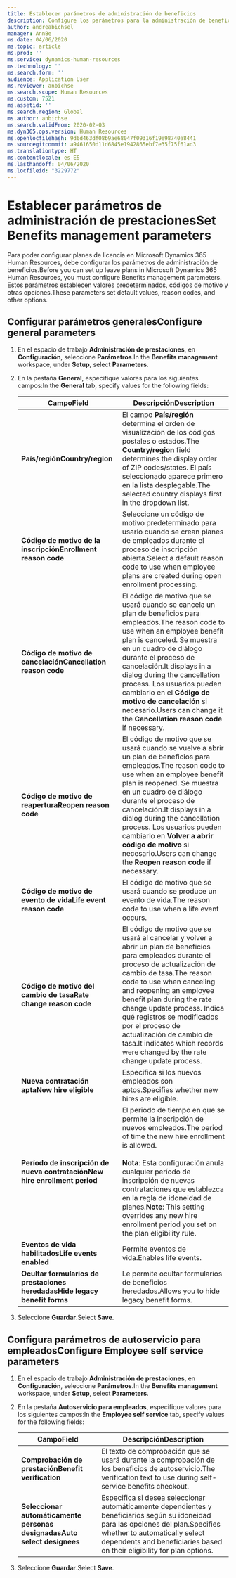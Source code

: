 ```yaml
---
title: Establecer parámetros de administración de beneficios
description: Configure los parámetros para la administración de beneficios en Microsoft Dynamics 365 Human Resources.
author: andreabichsel
manager: AnnBe
ms.date: 04/06/2020
ms.topic: article
ms.prod: ''
ms.service: dynamics-human-resources
ms.technology: ''
ms.search.form: ''
audience: Application User
ms.reviewer: anbichse
ms.search.scope: Human Resources
ms.custom: 7521
ms.assetid: ''
ms.search.region: Global
ms.author: anbichse
ms.search.validFrom: 2020-02-03
ms.dyn365.ops.version: Human Resources
ms.openlocfilehash: 9d6d463df08b9ae68047f09316f19e98740a8441
ms.sourcegitcommit: a9461650d11d6845e1942865ebf7e35f75f61ad3
ms.translationtype: HT
ms.contentlocale: es-ES
ms.lasthandoff: 04/06/2020
ms.locfileid: "3229772"
---
```

# <a name="set-benefits-management-parameters"></a><span data-ttu-id="99a96-103">Establecer parámetros de administración de prestaciones</span><span class="sxs-lookup"><span data-stu-id="99a96-103">Set Benefits management parameters</span></span>

<span data-ttu-id="99a96-104">Para poder configurar planes de licencia en Microsoft Dynamics 365 Human Resources, debe configurar los parámetros de administración de beneficios.</span><span class="sxs-lookup"><span data-stu-id="99a96-104">Before you can set up leave plans in Microsoft Dynamics 365 Human Resources, you must configure Benefits management parameters.</span></span> <span data-ttu-id="99a96-105">Estos parámetros establecen valores predeterminados, códigos de motivo y otras opciones.</span><span class="sxs-lookup"><span data-stu-id="99a96-105">These parameters set default values, reason codes, and other options.</span></span>

## <a name="configure-general-parameters"></a><span data-ttu-id="99a96-106">Configurar parámetros generales</span><span class="sxs-lookup"><span data-stu-id="99a96-106">Configure general parameters</span></span>

1. <span data-ttu-id="99a96-107">En el espacio de trabajo **Administración de prestaciones**, en **Configuración**, seleccione **Parámetros**.</span><span class="sxs-lookup"><span data-stu-id="99a96-107">In the **Benefits management** workspace, under **Setup**, select **Parameters**.</span></span>

2. <span data-ttu-id="99a96-108">En la pestaña **General**, especifique valores para los siguientes campos:</span><span class="sxs-lookup"><span data-stu-id="99a96-108">In the **General** tab, specify values for the following fields:</span></span>

   | <span data-ttu-id="99a96-109">Campo</span><span class="sxs-lookup"><span data-stu-id="99a96-109">Field</span></span> | <span data-ttu-id="99a96-110">Descripción</span><span class="sxs-lookup"><span data-stu-id="99a96-110">Description</span></span> |
   | --- | --- |
   | <span data-ttu-id="99a96-111">**País/región**</span><span class="sxs-lookup"><span data-stu-id="99a96-111">**Country/region**</span></span> | <span data-ttu-id="99a96-112">El campo **País/región** determina el orden de visualización de los códigos postales o estados.</span><span class="sxs-lookup"><span data-stu-id="99a96-112">The **Country/region** field determines the display order of ZIP codes/states.</span></span> <span data-ttu-id="99a96-113">El país seleccionado aparece primero en la lista desplegable.</span><span class="sxs-lookup"><span data-stu-id="99a96-113">The selected country displays first in the dropdown list.</span></span> |
   | <span data-ttu-id="99a96-114">**Código de motivo de la inscripción**</span><span class="sxs-lookup"><span data-stu-id="99a96-114">**Enrollment reason code**</span></span> | <span data-ttu-id="99a96-115">Seleccione un código de motivo predeterminado para usarlo cuando se crean planes de empleados durante el proceso de inscripción abierta.</span><span class="sxs-lookup"><span data-stu-id="99a96-115">Select a default reason code to use when employee plans are created during open enrollment processing.</span></span> |
   | <span data-ttu-id="99a96-116">**Código de motivo de cancelación**</span><span class="sxs-lookup"><span data-stu-id="99a96-116">**Cancellation reason code**</span></span> | <span data-ttu-id="99a96-117">El código de motivo que se usará cuando se cancela un plan de beneficios para empleados.</span><span class="sxs-lookup"><span data-stu-id="99a96-117">The reason code to use when an employee benefit plan is canceled.</span></span> <span data-ttu-id="99a96-118">Se muestra en un cuadro de diálogo durante el proceso de cancelación.</span><span class="sxs-lookup"><span data-stu-id="99a96-118">It displays in a dialog during the cancellation process.</span></span> <span data-ttu-id="99a96-119">Los usuarios pueden cambiarlo en el **Código de motivo de cancelación** si necesario.</span><span class="sxs-lookup"><span data-stu-id="99a96-119">Users can change it the **Cancellation reason code** if necessary.</span></span> |
   | <span data-ttu-id="99a96-120">**Código de motivo de reapertura**</span><span class="sxs-lookup"><span data-stu-id="99a96-120">**Reopen reason code**</span></span> | <span data-ttu-id="99a96-121">El código de motivo que se usará cuando se vuelve a abrir un plan de beneficios para empleados.</span><span class="sxs-lookup"><span data-stu-id="99a96-121">The reason code to use when an employee benefit plan is reopened.</span></span> <span data-ttu-id="99a96-122">Se muestra en un cuadro de diálogo durante el proceso de cancelación.</span><span class="sxs-lookup"><span data-stu-id="99a96-122">It displays in a dialog during the cancellation process.</span></span> <span data-ttu-id="99a96-123">Los usuarios pueden cambiarlo en **Volver a abrir código de motivo** si necesario.</span><span class="sxs-lookup"><span data-stu-id="99a96-123">Users can change the **Reopen reason code** if necessary.</span></span> | 
   | <span data-ttu-id="99a96-124">**Código de motivo de evento de vida**</span><span class="sxs-lookup"><span data-stu-id="99a96-124">**Life event reason code**</span></span> | <span data-ttu-id="99a96-125">El código de motivo que se usará cuando se produce un evento de vida.</span><span class="sxs-lookup"><span data-stu-id="99a96-125">The reason code to use when a life event occurs.</span></span> |
   | <span data-ttu-id="99a96-126">**Código de motivo del cambio de tasa**</span><span class="sxs-lookup"><span data-stu-id="99a96-126">**Rate change reason code**</span></span> | <span data-ttu-id="99a96-127">El código de motivo que se usará al cancelar y volver a abrir un plan de beneficios para empleados durante el proceso de actualización de cambio de tasa.</span><span class="sxs-lookup"><span data-stu-id="99a96-127">The reason code to use when canceling and reopening an employee benefit plan during the rate change update process.</span></span> <span data-ttu-id="99a96-128">Indica qué registros se modificados por el proceso de actualización de cambio de tasa.</span><span class="sxs-lookup"><span data-stu-id="99a96-128">It indicates which records were changed by the rate change update process.</span></span> |
   | <span data-ttu-id="99a96-129">**Nueva contratación apta**</span><span class="sxs-lookup"><span data-stu-id="99a96-129">**New hire eligible**</span></span> | <span data-ttu-id="99a96-130">Especifica si los nuevos empleados son aptos.</span><span class="sxs-lookup"><span data-stu-id="99a96-130">Specifies whether new hires are eligible.</span></span> |
   | <span data-ttu-id="99a96-131">**Período de inscripción de nueva contratación**</span><span class="sxs-lookup"><span data-stu-id="99a96-131">**New hire enrollment period**</span></span> | <span data-ttu-id="99a96-132">El periodo de tiempo en que se permite la inscripción de nuevos empleados.</span><span class="sxs-lookup"><span data-stu-id="99a96-132">The period of time the new hire enrollment is allowed.</span></span></br></br><span data-ttu-id="99a96-133">**Nota**: Esta configuración anula cualquier período de inscripción de nuevas contrataciones que establezca en la regla de idoneidad de planes.</span><span class="sxs-lookup"><span data-stu-id="99a96-133">**Note**: This setting overrides any new hire enrollment period you set on the plan eligibility rule.</span></span> | 
   | <span data-ttu-id="99a96-134">**Eventos de vida habilitados**</span><span class="sxs-lookup"><span data-stu-id="99a96-134">**Life events enabled**</span></span> | <span data-ttu-id="99a96-135">Permite eventos de vida.</span><span class="sxs-lookup"><span data-stu-id="99a96-135">Enables life events.</span></span> |
   | <span data-ttu-id="99a96-136">**Ocultar formularios de prestaciones heredadas**</span><span class="sxs-lookup"><span data-stu-id="99a96-136">**Hide legacy benefit forms**</span></span> | <span data-ttu-id="99a96-137">Le permite ocultar formularios de beneficios heredados.</span><span class="sxs-lookup"><span data-stu-id="99a96-137">Allows you to hide legacy benefit forms.</span></span> |

3. <span data-ttu-id="99a96-138">Seleccione **Guardar**.</span><span class="sxs-lookup"><span data-stu-id="99a96-138">Select **Save**.</span></span>

## <a name="configure-employee-self-service-parameters"></a><span data-ttu-id="99a96-139">Configura parámetros de autoservicio para empleados</span><span class="sxs-lookup"><span data-stu-id="99a96-139">Configure Employee self service parameters</span></span>

1. <span data-ttu-id="99a96-140">En el espacio de trabajo **Administración de prestaciones**, en **Configuración**, seleccione **Parámetros**.</span><span class="sxs-lookup"><span data-stu-id="99a96-140">In the **Benefits management** workspace, under **Setup**, select **Parameters**.</span></span>

2. <span data-ttu-id="99a96-141">En la pestaña **Autoservicio para empleados**, especifique valores para los siguientes campos:</span><span class="sxs-lookup"><span data-stu-id="99a96-141">In the **Employee self service** tab, specify values for the following fields:</span></span>

   | <span data-ttu-id="99a96-142">Campo</span><span class="sxs-lookup"><span data-stu-id="99a96-142">Field</span></span> | <span data-ttu-id="99a96-143">Descripción</span><span class="sxs-lookup"><span data-stu-id="99a96-143">Description</span></span> |
   | --- | --- |
   | <span data-ttu-id="99a96-144">**Comprobación de prestación**</span><span class="sxs-lookup"><span data-stu-id="99a96-144">**Benefit verification**</span></span> | <span data-ttu-id="99a96-145">El texto de comprobación que se usará durante la comprobación de los beneficios de autoservicio.</span><span class="sxs-lookup"><span data-stu-id="99a96-145">The verification text to use during self-service benefits checkout.</span></span> |
   | <span data-ttu-id="99a96-146">**Seleccionar automáticamente personas designadas**</span><span class="sxs-lookup"><span data-stu-id="99a96-146">**Auto select designees**</span></span> | <span data-ttu-id="99a96-147">Especifica si desea seleccionar automáticamente dependientes y beneficiarios según su idoneidad para las opciones del plan.</span><span class="sxs-lookup"><span data-stu-id="99a96-147">Specifies whether to automatically select dependents and beneficiaries based on their eligibility for plan options.</span></span> |

3. <span data-ttu-id="99a96-148">Seleccione **Guardar**.</span><span class="sxs-lookup"><span data-stu-id="99a96-148">Select **Save**.</span></span>
